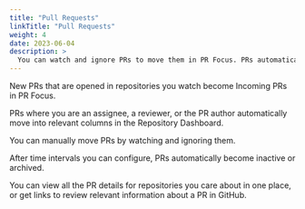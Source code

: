 ```yaml
---
title: "Pull Requests"
linkTitle: "Pull Requests"
weight: 4
date: 2023-06-04
description: >
  You can watch and ignore PRs to move them in PR Focus. PRs automatically move based on rules in the PR Focus design.
---
```


New PRs that are opened in repositories you watch become Incoming PRs in PR Focus.

PRs where you are an assignee, a reviewer, or the PR author automatically move into relevant columns in the Repository Dashboard.

You can manually move PRs by watching and ignoring them.

After time intervals you can configure, PRs automatically become inactive or archived.

You can view all the PR details for repositories you care about in one place, or get links to review relevant information about a PR in GitHub.
